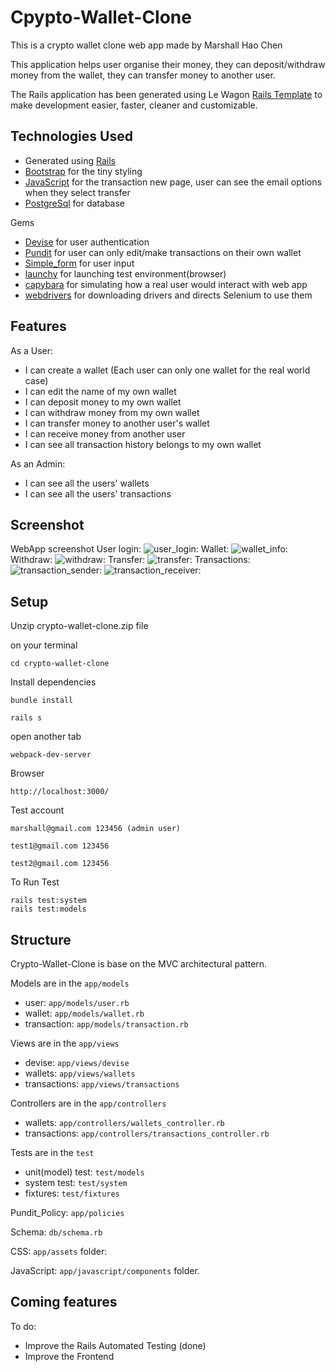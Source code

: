 # Cpypto-Wallet-Clone

This is a crypto wallet clone web app made by Marshall Hao Chen

This application helps user organise their money, they can deposit/withdraw money from the wallet, they can transfer money to another user.

The Rails application has been generated using Le Wagon [Rails Template](https://github.com/lewagon/rails-templates) to make development easier, faster, cleaner and customizable.


## Technologies Used
 - Generated using [Rails](https://rubyonrails.org/)
 - [Bootstrap](https://getbootstrap.com/) for the tiny styling
 - [JavaScript](https://developer.mozilla.org/en-US/docs/Web/JavaScript) for the transaction new page, user can see the email options when they select transfer
 - [PostgreSql](https://www.postgresql.org/) for database

Gems

 - [Devise](https://github.com/heartcombo/devise) for user authentication
 - [Pundit](https://github.com/varvet/pundit) for user can only edit/make transactions on their own wallet
 - [Simple_form](https://github.com/heartcombo/simple_form) for user input
 - [launchy](https://github.com/copiousfreetime/launchy) for launching test environment(browser)
 - [capybara](https://github.com/teamcapybara/capybara) for simulating how a real user would interact with web app
 - [webdrivers](https://github.com/titusfortner/webdrivers) for downloading drivers and directs Selenium to use them

## Features
As a User:
- I can create a wallet (Each user can only one wallet for the real world case)
- I can edit the name of my own wallet
- I can deposit money to my own wallet
- I can withdraw money from my own wallet
- I can transfer money to another user's wallet
- I can receive money from another user
- I can see all transaction history belongs to my own wallet

As an Admin:
- I can see all the users' wallets
- I can see all the users' transactions


## Screenshot
WebApp screenshot
User login:
![user_login:](./app/assets/images/user_login.png)
Wallet:
![wallet_info:](./app/assets/images/wallet_info.png)
Withdraw:
![withdraw:](./app/assets/images/withdraw.png)
Transfer:
![transfer:](./app/assets/images/transfer.png)
Transactions:
![transaction_sender:](./app/assets/images/transactions_sender.png)
![transaction_receiver:](./app/assets/images/transactions_receiver.png)

## Setup

Unzip crypto-wallet-clone.zip file

on your terminal
```
cd crypto-wallet-clone
```

Install dependencies

```
bundle install
```

```
rails s
```

open another tab

```
webpack-dev-server
```

Browser

```
http://localhost:3000/
```

Test account
```
marshall@gmail.com 123456 (admin user)
```
```
test1@gmail.com 123456
```
```
test2@gmail.com 123456
```
To Run Test
```
rails test:system
rails test:models
```

## Structure

Crypto-Wallet-Clone is base on the MVC architectural pattern.

Models are in the ```app/models ```
  - user:  ```app/models/user.rb```
  - wallet: ```app/models/wallet.rb```
  - transaction: ```app/models/transaction.rb```

Views are in the ```app/views```
  - devise: ```app/views/devise```
  - wallets: ```app/views/wallets```
  - transactions: ```app/views/transactions```

Controllers are in the ```app/controllers```
  - wallets: ```app/controllers/wallets_controller.rb```
  - transactions: ```app/controllers/transactions_controller.rb```

Tests are in the ```test```
  - unit(model) test: ```test/models```
  - system test: ```test/system```
  - fixtures: ```test/fixtures```

Pundit_Policy: ```app/policies```

Schema: ```db/schema.rb```

CSS: ```app/assets``` folder:

JavaScript: ```app/javascript/components``` folder.

## Coming features

To do:
- Improve the Rails Automated Testing (done)
- Improve the Frontend

